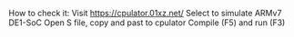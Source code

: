 How to check it:
Visit https://cpulator.01xz.net/
Select to simulate ARMv7 DE1-SoC
Open S file, copy and past to cpulator
Compile (F5) and run (F3)
